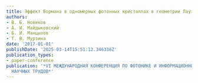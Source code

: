 ```yaml
---
title: Эффект Бормана в одномерных фотонных кристаллах в геометрии Лауэ
authors:
- В. Б. Новиков
- А. И. Майдыковский
- Б. И. Манцызов
- Т. В. Мурзина
date: '2017-01-01'
publishDate: '2025-03-14T15:51:12.346336Z'
publication_types:
- paper-conference
publication: '*VI МЕЖДУНАРОДНАЯ КОНФЕРЕНЦИЯ ПО ФОТОНИКЕ И ИНФОРМАЦИОННОЙ ОПТИКЕ. СБОРНИК
  НАУЧНЫХ ТРУДОВ*'
---
```

